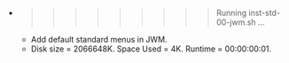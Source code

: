 * >>>>>>>>> Running inst-std-00-jwm.sh ...
  * Add default standard menus in JWM.
  * Disk size = 2066648K. Space Used = 4K. Runtime = 00:00:00:01.
